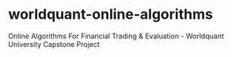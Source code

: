 # worldquant-online-algorithms
Online Algorithms For Financial Trading &amp; Evaluation - Worldquant University Capstone Project
